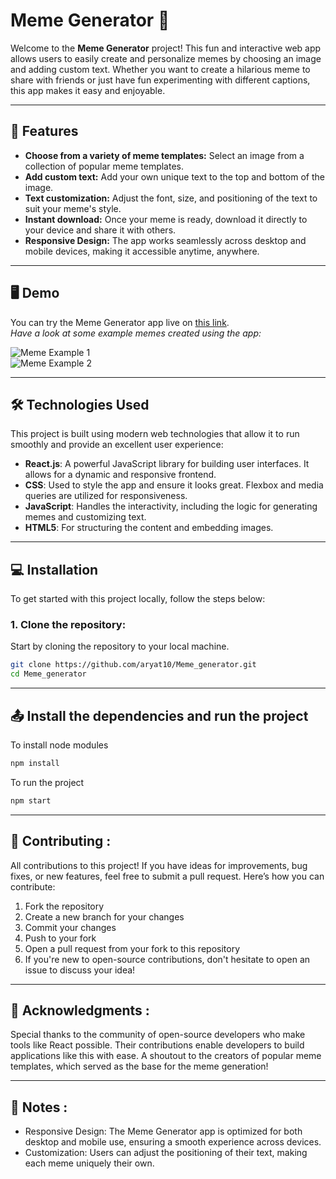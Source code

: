 # Meme Generator 🎉

Welcome to the **Meme Generator** project! This fun and interactive web app allows users to easily create and personalize memes by choosing an image and adding custom text. Whether you want to create a hilarious meme to share with friends or just have fun experimenting with different captions, this app makes it easy and enjoyable. 

---

## 🚀 Features
- **Choose from a variety of meme templates:** Select an image from a collection of popular meme templates.
- **Add custom text:** Add your own unique text to the top and bottom of the image.
- **Text customization:** Adjust the font, size, and positioning of the text to suit your meme's style.
- **Instant download:** Once your meme is ready, download it directly to your device and share it with others.
- **Responsive Design:** The app works seamlessly across desktop and mobile devices, making it accessible anytime, anywhere.

---

## 🖥️ Demo

You can try the Meme Generator app live on [this link](https://meme-generator-543w.vercel.app/).  
*Have a look at some example memes created using the app:*

![Meme Example 1](https://github.com/aryat10/Meme_generator/assets/107941072/2c074700-2641-4897-907c-dab2403d28a6)  
![Meme Example 2](https://github.com/aryat10/Meme_generator/assets/107941072/9b24caab-0d98-4216-9616-c756b34cd234)

---

## 🛠️ Technologies Used

This project is built using modern web technologies that allow it to run smoothly and provide an excellent user experience:

- **React.js**: A powerful JavaScript library for building user interfaces. It allows for a dynamic and responsive frontend.
- **CSS**: Used to style the app and ensure it looks great. Flexbox and media queries are utilized for responsiveness.
- **JavaScript**: Handles the interactivity, including the logic for generating memes and customizing text.
- **HTML5**: For structuring the content and embedding images.

---

## 💻 Installation

To get started with this project locally, follow the steps below:

### 1. Clone the repository:
Start by cloning the repository to your local machine.
```bash
git clone https://github.com/aryat10/Meme_generator.git
cd Meme_generator
```
---

## 📤 Install the dependencies and run the project 

To install node modules 
```bash
npm install
```
To run the project 
```bash
npm start
```
---
## 🤝 Contributing : 

All contributions to this project! If you have ideas for improvements, bug fixes, or new features, feel free to submit a pull request. Here’s how you can contribute:

1. Fork the repository
2. Create a new branch for your changes
3. Commit your changes
4. Push to your fork
5. Open a pull request from your fork to this repository
6. If you're new to open-source contributions, don't hesitate to open an issue to discuss your idea!

---

## 🙏 Acknowledgments : 
Special thanks to the community of open-source developers who make tools like React possible. Their contributions enable developers to build applications like this with ease.
A shoutout to the creators of popular meme templates, which served as the base for the meme generation!

---

## 📝 Notes : 
- Responsive Design: The Meme Generator app is optimized for both desktop and mobile use, ensuring a smooth experience across devices.
- Customization: Users can adjust the positioning of their text, making each meme uniquely their own.



